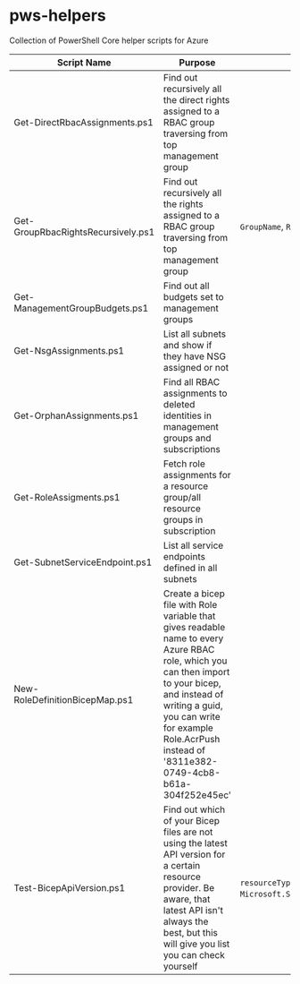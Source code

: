 # pws-helpers
Collection of PowerShell Core helper scripts for Azure

| Script Name | Purpose | Parameters |
|-------------|---------|------------|
| Get-DirectRbacAssignments.ps1 | Find out recursively all the direct rights assigned to a RBAC group traversing from top management group |  |
| Get-GroupRbacRightsRecursively.ps1 | Find out recursively all the rights assigned to a RBAC group traversing from top management group | `GroupName`, `RootId` |
| Get-ManagementGroupBudgets.ps1 | Find out all budgets set to management groups |  |
| Get-NsgAssignments.ps1 | List all subnets and show if they have NSG assigned or not |  |
| Get-OrphanAssignments.ps1 | Find all RBAC assignments to deleted identities in management groups and subscriptions |  |
| Get-RoleAssigments.ps1 | Fetch role assignments for a resource group/all resource groups in subscription | |
| Get-SubnetServiceEndpoint.ps1 | List all service endpoints defined in all subnets |  |
| New-RoleDefinitionBicepMap.ps1 | Create a bicep file with Role variable that gives readable name to every Azure RBAC role, which you can then import to your bicep, and instead of writing a guid, you can write for example Role.AcrPush instead of '8311e382-0749-4cb8-b61a-304f252e45ec' |  |
| Test-BicepApiVersion.ps1 | Find out which of your Bicep files are not using the latest API version for a certain resource provider. Be aware, that latest API isn't always the best, but this will give you list you can check yourself | `resourceType` (Example: `Microsoft.Storage/storageAccounts`) |
